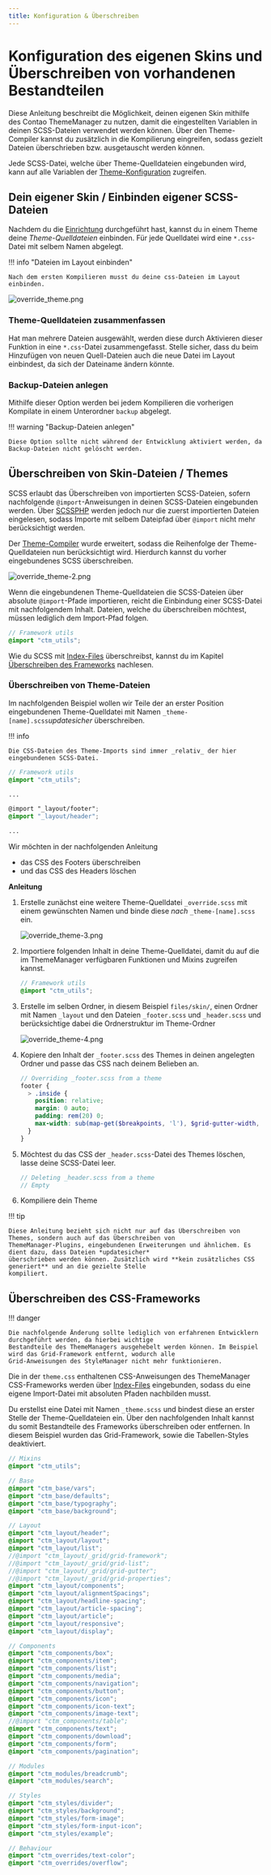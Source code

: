 ```yaml
---
title: Konfiguration & Überschreiben
---
```


# Konfiguration des eigenen Skins und Überschreiben von vorhandenen Bestandteilen

Diese Anleitung beschreibt die Möglichkeit, deinen eigenen Skin mithilfe des Contao ThemeManager zu nutzen, damit die
eingestellten Variablen in deinen SCSS-Dateien verwendet werden können.
Über den Theme-Compiler kannst du zusätzlich in die Kompilierung eingreifen, sodass gezielt Dateien überschrieben bzw.
ausgetauscht werden können.

Jede SCSS-Datei, welche über Theme-Quelldateien eingebunden wird, kann auf alle Variablen der
[Theme-Konfiguration](../../docs/configuration/theme/overview.md) zugreifen.

## Dein eigener Skin / Einbinden eigener SCSS-Dateien

Nachdem du die [Einrichtung](../../docs/installation/setup.md) durchgeführt hast, kannst du in einem Theme deine
_Theme-Quelldateien_ einbinden. Für jede Quelldatei wird eine `*.css`-Datei mit selbem Namen abgelegt.

!!! info "Dateien im Layout einbinden"

    Nach dem ersten Kompilieren musst du deine css-Dateien im Layout einbinden.

![override_theme.png](../../../assets/guides/override_theme.png)

### Theme-Quelldateien zusammenfassen

Hat man mehrere Dateien ausgewählt, werden diese durch Aktivieren dieser Funktion in eine `*.css`-Datei zusammengefasst.
Stelle sicher, dass du beim Hinzufügen von neuen Quell-Dateien auch die neue Datei im Layout einbindest, da sich der
Dateiname ändern könnte.

### Backup-Dateien anlegen

Mithilfe dieser Option werden bei jedem Kompilieren die vorherigen Kompilate in einem Unterordner `backup` abgelegt.

!!! warning "Backup-Dateien anlegen"

    Diese Option sollte nicht während der Entwicklung aktiviert werden, da Backup-Dateien nicht gelöscht werden.

## Überschreiben von Skin-Dateien / Themes

SCSS erlaubt das Überschreiben von importierten SCSS-Dateien, sofern nachfolgende `@import`-Anweisungen in deinen
SCSS-Dateien eingebunden werden. Über [SCSSPHP](https://github.com/scssphp/scssphp) werden jedoch nur die zuerst
importierten Dateien eingelesen, sodass Importe mit selbem Dateipfad über `@import` nicht mehr berücksichtigt werden.

Der [Theme-Compiler](https://github.com/oveleon/contao-theme-compiler-bundle) wurde erweitert, sodass die Reihenfolge
der Theme-Quelldateien nun berücksichtigt wird. Hierdurch kannst du vorher eingebundenes SCSS überschreiben.

![override_theme-2.png](../../../assets/guides/override_theme-2.png)

Wenn die eingebundenen Theme-Quelldateien die SCSS-Dateien über absolute `@import`-Pfade importieren, reicht die
Einbindung einer SCSS-Datei mit nachfolgendem Inhalt. Dateien, welche du überschreiben möchtest, müssen lediglich dem
Import-Pfad folgen.
```scss
// Framework utils
@import "ctm_utils";
```

Wie du SCSS mit [Index-Files](https://sass-lang.com/documentation/at-rules/import/#index-files) überschreibst, kannst du
im Kapitel [Überschreiben des Frameworks](#uberschreiben-des-css-frameworks) nachlesen.

### Überschreiben von Theme-Dateien

Im nachfolgenden Beispiel wollen wir Teile der an erster Position eingebundenen Theme-Quelldatei mit Namen
`_theme-[name].scss`_updatesicher_ überschreiben.

!!! info

    Die CSS-Dateien des Theme-Imports sind immer _relativ_ der hier eingebundenen SCSS-Datei.

```scss title="Originales Theme (_theme-[name].scss)"
// Framework utils
@import "ctm_utils";

...

@import "_layout/footer";
@import "_layout/header";

...
```

Wir möchten in der nachfolgenden Anleitung

- das CSS des Footers überschreiben
- und das CSS des Headers löschen

**Anleitung**

   1. Erstelle zunächst eine weitere Theme-Quelldatei `_override.scss` mit einem gewünschten Namen und binde diese *nach*
      `_theme-[name].scss` ein.

      ![override_theme-3.png](../../../assets/guides/override_theme-3.png)

   2. Importiere folgenden Inhalt in deine Theme-Quelldatei, damit du auf die im ThemeManager verfügbaren Funktionen
      und Mixins zugreifen kannst.

      ```scss title="_override.scss"
      // Framework utils
      @import "ctm_utils";
      ```

   3. Erstelle im selben Ordner, in diesem Beispiel `files/skin/`, einen Ordner mit Namen `_layout` und den Dateien
      `_footer.scss` und `_header.scss` und berücksichtige dabei die Ordnerstruktur im Theme-Ordner

      ![override_theme-4.png](../../../assets/guides/override_theme-4.png)

   4. Kopiere den Inhalt der `_footer.scss` des Themes in deinen angelegten Ordner und passe das CSS nach deinem Belieben
      an.

      ```scss title="_layout/_footer.scss"
      // Overriding _footer.scss from a theme
      footer {
        > .inside {
          position: relative;
          margin: 0 auto;
          padding: rem(20) 0;
          max-width: sub(map-get($breakpoints, 'l'), $grid-gutter-width, 'px');
        }
      }
      ```

   5. Möchtest du das CSS der `_header.scss`-Datei des Themes löschen, lasse deine SCSS-Datei leer.

      ```scss title="_layout/_header.scss"
      // Deleting _header.scss from a theme
      // Empty
      ```

   6. Kompiliere dein Theme

!!! tip

    Diese Anleitung bezieht sich nicht nur auf das Überschreiben von Themes, sondern auch auf das Überschreiben von
    ThemeManager-Plugins, eingebundenen Erweiterungen und ähnlichem. Es dient dazu, dass Dateien *updatesicher*
    überschrieben werden können. Zusätzlich wird **kein zusätzliches CSS generiert** und an die gezielte Stelle
    kompiliert.


## Überschreiben des CSS-Frameworks

!!! danger

    Die nachfolgende Änderung sollte lediglich von erfahrenen Entwicklern durchgeführt werden, da hierbei wichtige
    Bestandteile des ThemeManagers ausgehebelt werden können. Im Beispiel wird das Grid-Framework entfernt, wodurch alle
    Grid-Anweisungen des StyleManager nicht mehr funktionieren.

Die in der `theme.css` enthaltenen CSS-Anweisungen des ThemeManager CSS-Frameworks werden über
[Index-Files](https://sass-lang.com/documentation/at-rules/import/#index-files) eingebunden, sodass du eine eigene
Import-Datei mit absoluten Pfaden nachbilden musst.

Du erstellst eine Datei mit Namen `_theme.scss` und bindest diese an erster Stelle der Theme-Quelldateien ein.
Über den nachfolgenden Inhalt kannst du somit Bestandteile des Frameworks überschreiben oder entfernen.
In diesem Beispiel wurden das Grid-Framework, sowie die Tabellen-Styles deaktiviert.

```scss title="ThemeManager Framework Import-Datei"
// Mixins
@import "ctm_utils";

// Base
@import "ctm_base/vars";
@import "ctm_base/defaults";
@import "ctm_base/typography";
@import "ctm_base/background";

// Layout
@import "ctm_layout/header";
@import "ctm_layout/layout";
@import "ctm_layout/list";
//@import "ctm_layout/_grid/grid-framework";
//@import "ctm_layout/_grid/grid-list";
//@import "ctm_layout/_grid/grid-gutter";
//@import "ctm_layout/_grid/grid-properties";
@import "ctm_layout/components";
@import "ctm_layout/alignmentSpacings";
@import "ctm_layout/headline-spacing";
@import "ctm_layout/article-spacing";
@import "ctm_layout/article";
@import "ctm_layout/responsive";
@import "ctm_layout/display";

// Components
@import "ctm_components/box";
@import "ctm_components/item";
@import "ctm_components/list";
@import "ctm_components/media";
@import "ctm_components/navigation";
@import "ctm_components/button";
@import "ctm_components/icon";
@import "ctm_components/icon-text";
@import "ctm_components/image-text";
//@import "ctm_components/table";
@import "ctm_components/text";
@import "ctm_components/download";
@import "ctm_components/form";
@import "ctm_components/pagination";

// Modules
@import "ctm_modules/breadcrumb";
@import "ctm_modules/search";

// Styles
@import "ctm_styles/divider";
@import "ctm_styles/background";
@import "ctm_styles/form-image";
@import "ctm_styles/form-input-icon";
@import "ctm_styles/example";

// Behaviour
@import "ctm_overrides/text-color";
@import "ctm_overrides/overflow";
```
